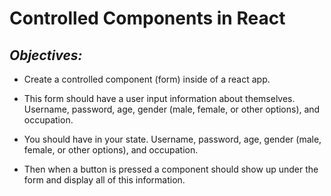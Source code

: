 # Controlled Components in React
 

## *Objectives:*
* Create a controlled component (form) inside of a react app. 

* This form should have a user input information about themselves. Username, password, age, gender (male, female, or other options), and occupation.

* You should have in your state. Username, password, age, gender (male, female, or other options), and occupation.

* Then when a button is pressed a component should show up under the form and display all of this information.